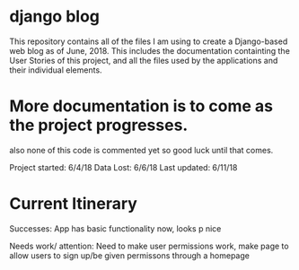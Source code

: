 # django blog
This repository contains all of the files I am using to create a Django-based web blog as of June, 2018. This includes the documentation containting the User Stories of this project, and all the files used by the applications and their individual elements. 

# More documentation is to come as the project progresses. 
also none of this code is commented yet so good luck until that comes.

Project started: 6/4/18
Data Lost: 6/6/18
Last updated: 6/11/18

# Current Itinerary
Successes: 
  App has basic functionality now, looks p nice
  
 Needs work/ attention:
 	Need to make user permissions work, make page to allow users to sign up/be given permissons through a homepage
